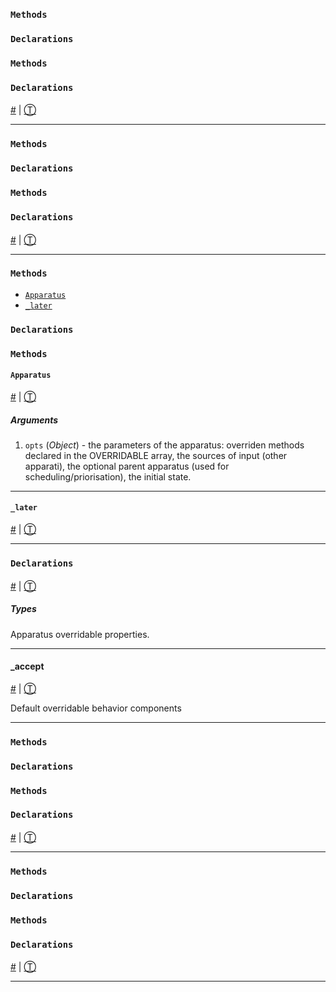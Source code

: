 ### `Methods`

### `Declarations`

### `Methods`

### `Declarations`

#### 

[\#][0] | [Ⓣ][1]



---


[0]: #
[1]: #declarations
### `Methods`

### `Declarations`

### `Methods`

### `Declarations`

#### 

[\#][0] | [Ⓣ][1]



---


[0]: #
[1]: #declarations
### `Methods`
* [`Apparatus`][0]
* [`_later`][1]

### `Declarations`

### `Methods`

#### `Apparatus`

[\#][0] | [Ⓣ][2]



##### Arguments
1. `opts` (*Object*) - the parameters of the apparatus: overriden methods                          declared in the OVERRIDABLE array, the sources of
                           input (other apparati), the optional parent apparatus
                           (used for scheduling/priorisation), the initial state.

---



#### `_later`

[\#][1] | [Ⓣ][2]



---



### `Declarations`

#### 

[\#][3] | [Ⓣ][4]



##### Types


Apparatus overridable properties.

---



#### _accept

[\#][5] | [Ⓣ][4]



Default overridable behavior components

---


[0]: #apparatus
[1]: #_later
[2]: #methods
[3]: #
[4]: #declarations
[5]: #_accept
### `Methods`

### `Declarations`

### `Methods`

### `Declarations`

#### 

[\#][0] | [Ⓣ][1]



---


[0]: #
[1]: #declarations
### `Methods`

### `Declarations`

### `Methods`

### `Declarations`

#### 

[\#][0] | [Ⓣ][1]



---


[0]: #
[1]: #declarations